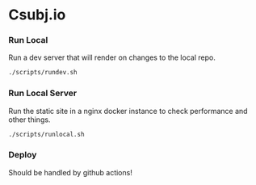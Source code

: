 # Csubj.io

### Run Local 
Run a dev server that will render on changes to the local repo. 
```bash 
./scripts/rundev.sh
```

### Run Local Server
Run the static site in a nginx docker instance to check performance and other things. 
```bash
./scripts/runlocal.sh
```

### Deploy
Should be handled by github actions! 